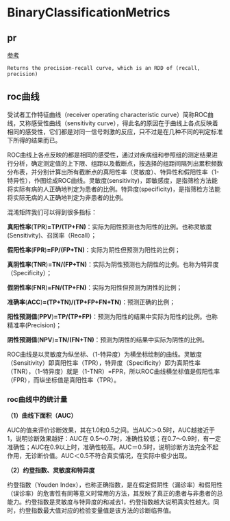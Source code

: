 # BinaryClassificationMetrics

## pr

[参考](http://en.wikipedia.org/wiki/Precision_and_recall)

```
Returns the precision-recall curve, which is an RDD of (recall, precision)
```

## roc曲线

受试者工作特征曲线（receiver operating characteristic curve）简称ROC曲线，又称感受性曲线（sensitivity curve），得此名的原因在于曲线上各点反映着相同的感受性，它们都是对同一信号刺激的反应，只不过是在几种不同的判定标准下所得的结果而已。

ROC曲线上各点反映的都是相同的感受性，通过对疾病组和参照组的测定结果进行分析，确定测定值的上下限、组距以及截断点，按选择的组距间隔列出累积频数分布表，并分别计算出所有截断点的真阳性率（灵敏度）、特异性和假阳性率（1-特异性），作图绘成ROC曲线。灵敏度(sensitivity)，即敏感度，是指筛检方法能将实际有病的人正确地判定为患者的比例。特异度(specificity)，是指筛检方法能将实际无病的人正确地判定为非患者的比例。



混淆矩阵我们可以得到很多指标：

**真阳性率**(**TPR**)**=TP/(TP+FN)**：实际为阳性预测也为阳性的比例。也称灵敏度(Sensitivity)、召回率（Recall）；

**假阳性率**(**FPR**)**=FP/(FP+TN)**：实际为阴性但预测为阳性的比例；

**真阴性率**(**TNR**)**=TN/(FP+TN)**：实际为阴性预测也为阴性的比例。也称为特异度（Specificity）；

**假阴性率**(**FNR**)**=FN/(TP+FN)**：实际为阳性但预测为阴性的比例；

**准确率**(**ACC**)**=(TP+TN)/(TP+FP+FN+TN)**：预测正确的比例；

**阳性预测值**(**PPV**)**=TP/(TP+FP)**：预测为阳性的结果中实际为阳性的比例。也称精准率(Precision)；

**阴性预测值**(**NPV**)**=TN/(FN+TN)**：预测为阴性的结果中实际为阴性的比例。

ROC曲线是以灵敏度为纵坐标、（1-特异度）为横坐标绘制的曲线。灵敏度（Sensitivity）即真阳性率（TPR），特异度（Specificity）即为真阴性率（TNR），（1-特异度）就是（1-TNR）=FPR，所以ROC曲线横坐标值是假阳性率（FPR），而纵坐标值是真阳性率（TPR）。

### roc曲线中的统计量

**（1）曲线下面积（AUC）**

AUC的值来评价诊断效果，其在1.0和0.5之间。当AUC＞0.5时，AUC越接近于1，说明诊断效果越好：AUC在 0.5～0.7时，准确性较低；在0.7～0.9时，有一定准确性；AUC在0.9以上时，准确性较高。AUC＝0.5时，说明诊断方法完全不起作用，无诊断价值。AUC＜0.5不符合真实情况，在实际中极少出现。 

**（2）约登指数、灵敏度和特异度**

约登指数（Youden Index），也称正确指数，是在假定假阴性（漏诊率）和假阳性（误诊率）的危害性有同等意义时常用的方法，其反映了真正的患者与非患者的总能力。约登指数是灵敏度与特异度的和减去1，约登指数越大说明真实性越大。同时，约登指数最大值对应的检验变量值是该方法的诊断临界值。